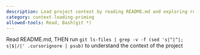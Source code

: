 ```yaml
---
description: Load project context by reading README.md and exploring relevant project files
category: context-loading-priming
allowed-tools: Read, Bash(git *)
---
```


Read README.md, THEN run `git ls-files | grep -v -f (sed 's|^|^|; s|$|/|' .cursorignore | psub)` to understand the context of the project